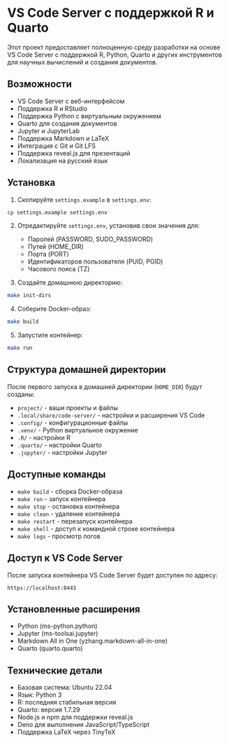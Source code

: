 # VS Code Server с поддержкой R и Quarto

Этот проект предоставляет полноценную среду разработки на основе VS Code Server с поддержкой R, Python, Quarto и других инструментов для научных вычислений и создания документов.

## Возможности

- VS Code Server с веб-интерфейсом
- Поддержка R и RStudio
- Поддержка Python с виртуальным окружением
- Quarto для создания документов
- Jupyter и JupyterLab
- Поддержка Markdown и LaTeX
- Интеграция с Git и Git LFS
- Поддержка reveal.js для презентаций
- Локализация на русский язык

## Установка

1. Скопируйте `settings.example` в `settings.env`:
```bash
cp settings.example settings.env
```

2. Отредактируйте `settings.env`, установив свои значения для:
   - Паролей (PASSWORD, SUDO_PASSWORD)
   - Путей (HOME_DIR)
   - Порта (PORT)
   - Идентификаторов пользователя (PUID, PGID)
   - Часового пояса (TZ)

3. Создайте домашнюю директорию:
```bash
make init-dirs
```

4. Соберите Docker-образ:
```bash
make build
```

5. Запустите контейнер:
```bash
make run
```

## Структура домашней директории

После первого запуска в домашней директории (`HOME_DIR`) будут созданы:
- `project/` - ваши проекты и файлы
- `.local/share/code-server/` - настройки и расширения VS Code
- `.config/` - конфигурационные файлы
- `.venv/` - Python виртуальное окружение
- `.R/` - настройки R
- `.quarto/` - настройки Quarto
- `.jupyter/` - настройки Jupyter

## Доступные команды

- `make build` - сборка Docker-образа
- `make run` - запуск контейнера
- `make stop` - остановка контейнера
- `make clean` - удаление контейнера
- `make restart` - перезапуск контейнера
- `make shell` - доступ к командной строке контейнера
- `make logs` - просмотр логов

## Доступ к VS Code Server

После запуска контейнера VS Code Server будет доступен по адресу:
```
https://localhost:8443
```

## Установленные расширения

- Python (ms-python.python)
- Jupyter (ms-toolsai.jupyter)
- Markdown All in One (yzhang.markdown-all-in-one)
- Quarto (quarto.quarto)

## Технические детали

- Базовая система: Ubuntu 22.04
- Язык: Python 3
- R: последняя стабильная версия
- Quarto: версия 1.7.29
- Node.js и npm для поддержки reveal.js
- Deno для выполнения JavaScript/TypeScript
- Поддержка LaTeX через TinyTeX
